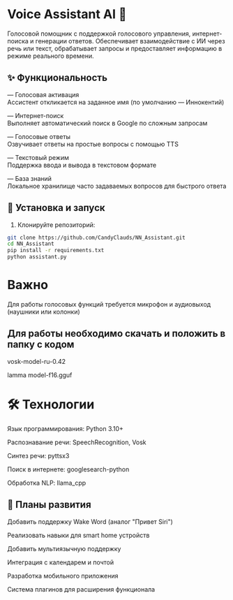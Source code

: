 # Voice Assistant AI 🤖

Голосовой помощник с поддержкой голосового управления, интернет-поиска и генерации ответов.
Обеспечивает взаимодействие с ИИ через речь или текст, обрабатывает запросы и предоставляет информацию в режиме реального времени.

## ✨ Функциональность
— Голосовая активация  
  Ассистент откликается на заданное имя (по умолчанию — Иннокентий)

— Интернет-поиск  
  Выполняет автоматический поиск в Google по сложным запросам

— Голосовые ответы  
  Озвучивает ответы на простые вопросы с помощью TTS

— Текстовый режим  
  Поддержка ввода и вывода в текстовом формате

— База знаний  
  Локальное хранилище часто задаваемых вопросов для быстрого ответа

## 🚀 Установка и запуск
1. Клонируйте репозиторий:
```bash
git clone https://github.com/CandyClauds/NN_Assistant.git
cd NN_Assistant
pip install -r requirements.txt
python assistant.py
```
# Важно

Для работы голосовых функций требуется микрофон и аудиовыход (наушники или колонки)

## Для работы необходимо скачать и положить в папку с кодом
  vosk-model-ru-0.42
  
  lamma model-f16.gguf
  
# 🛠️ Технологии

Язык программирования: Python 3.10+

Распознавание речи: SpeechRecognition, Vosk

Синтез речи: pyttsx3

Поиск в интернете: googlesearch-python

Обработка NLP: llama_cpp

## 📌 Планы развития
Добавить поддержку Wake Word (аналог "Привет Siri")

Реализовать навыки для smart home устройств

Добавить мультиязычную поддержку

Интеграция с календарем и почтой

Разработка мобильного приложения

Система плагинов для расширения функционала
